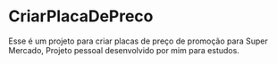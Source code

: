 # CriarPlacaDePreco
Esse é um projeto para criar placas de preço de promoção para Super Mercado, Projeto pessoal desenvolvido por mim para estudos.
